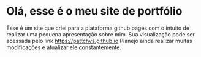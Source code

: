 # Olá, esse é o meu site de portfólio
Esse é um site que criei para a plataforma github pages com o intuito de realizar uma pequena apresentação sobre mim. Sua visualização pode ser acessada pelo link https://pattchvs.github.io
Planejo ainda realizar muitas modificações e atualizar ele constantemente.